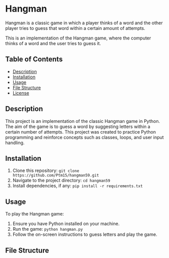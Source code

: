 # Hangman
Hangman is a classic game in which a player thinks of a word and the other player tries to guess that word within a certain amount of attempts.

This is an implementation of the Hangman game, where the computer thinks of a word and the user tries to guess it. 

## Table of Contents
- [Description](#description)
- [Installation](#installation)
- [Usage](#usage)
- [File Structure](#file-structure)
- [License](#license)

## Description
This project is an implementation of the classic Hangman game in Python. The aim of the game is to guess a word by suggesting letters within a certain number of attempts. This project was created to practice Python programming and reinforce concepts such as classes, loops, and user input handling.

## Installation
1. Clone this repository: `git clone https://github.com/Ptm15/hangman59.git`
2. Navigate to the project directory: `cd hangman59`
3. Install dependencies, if any: `pip install -r requirements.txt`

## Usage
To play the Hangman game:
1. Ensure you have Python installed on your machine.
2. Run the game: `python hangman.py`
3. Follow the on-screen instructions to guess letters and play the game.

## File Structure

